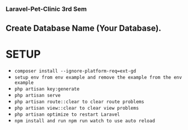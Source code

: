 ### Laravel-Pet-Clinic 3rd Sem
## Create Database Name (Your Database).

# SETUP

-   `composer install --ignore-platform-req=ext-gd`
-   `setup env from env example and remove the example from the env example`
-   `php artisan key:generate`
-   `php artisan serve`
-   `php artisan route::clear to clear route problems`
-   `php artisan view::clear to clear view problems`
-   `php artisan optimize to restart Laravel`
-   `npm install and run npm run watch to use auto reload`
